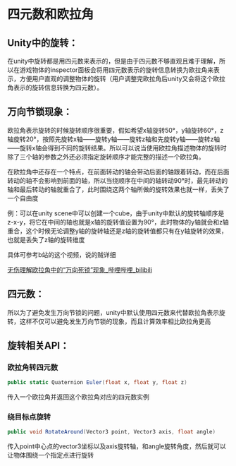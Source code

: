 # 四元数和欧拉角

## Unity中的旋转：

在unity中旋转都是用四元数来表示的，但是由于四元数不够直观且难于理解，所以在游戏物体的inspector面板会将用四元数表示的旋转信息转换为欧拉角来表示，方便用户直观的调整物体的旋转（用户调整完欧拉角后unity又会将这个欧拉角表示的旋转信息转换为四元数）。

## 万向节锁现象：

欧拉角表示旋转的时候旋转顺序很重要，假如希望x轴旋转50°，y轴旋转60°，z轴旋转20°，按照先旋转x轴——旋转y轴——旋转z轴和先旋转y轴——旋转z轴——旋转x轴会得到不同的旋转结果。所以可以说当使用欧拉角描述物体的旋转时除了三个轴的参数之外还必须指定旋转顺序才能完整的描述一个欧拉角。

在欧拉角中还存在一个特点，在前面转动的轴会带动后面的轴跟着转动，而在后面转动的轴不会影响到前面的轴，所以当绕顺序在中间的轴转动90°时，最先转动的轴和最后转动的轴就重合了，此时围绕这两个轴所做的旋转效果也就一样，丢失了一个自由度

例：可以在unity  scene中可以创建一个cube，由于unity中默认的旋转轴顺序是z-x-y，将它在中间的轴也就是x轴的旋转值设置为90°，此时物体的y轴就会和z轴重合，这个时候无论调整y轴的旋转轴还是z轴的旋转值都只有在y轴旋转的效果，也就是丢失了z轴的旋转维度

具体可参考b站的这个视频，说的贼详细

[无伤理解欧拉角中的“万向死锁”现象_哔哩哔哩_bilibili](https://www.bilibili.com/video/BV1Nr4y1j7kn/?spm_id_from=333.337.search-card.all.click&vd_source=1fd51ecd10487bb45073ef384c5507a8)

## 四元数：

所以为了避免发生万向节锁的问题，unity中默认使用四元数来代替欧拉角表示旋转，这样不仅可以避免发生万向节锁的现象，而且计算效率相比欧拉角更高

## 旋转相关API：

### 欧拉角转四元数

```c#
public static Quaternion Euler(float x, float y, float z)
```

传入一个欧拉角并返回这个欧拉角对应的四元数实例

### 绕目标点旋转

```c#
public void RotateAround(Vector3 point, Vector3 axis, float angle)
```

传入point中心点的vector3坐标以及axis旋转轴，和angle旋转角度，然后就可以让物体围绕一个指定点进行旋转

